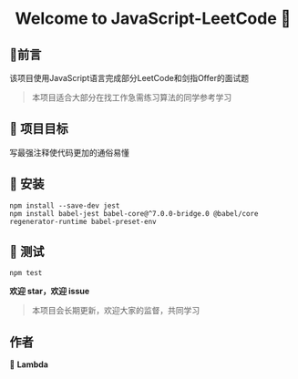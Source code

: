 <h1 align="center">Welcome to JavaScript-LeetCode 👋</h1>


## :speech_balloon:前言

该项目使用JavaScript语言完成部分LeetCode和剑指Offer的面试题

> 本项目适合大部分在找工作急需练习算法的同学参考学习

## :muscle: 项目目标

写最强注释使代码更加的通俗易懂

## 🚀 安装

```node
npm install --save-dev jest
npm install babel-jest babel-core@^7.0.0-bridge.0 @babel/core regenerator-runtime babel-preset-env
```

## :page_with_curl: 测试

```node
npm test
```

**欢迎 star，欢迎 issue**

> 本项目会长期更新，欢迎大家的监督，共同学习

## 作者

👤 **Lambda**
